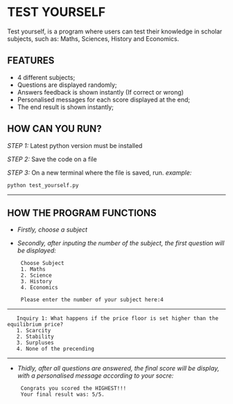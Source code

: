 # TEST YOURSELF 

Test yourself, is a program where users can test their knowledge in scholar subjects, such as: Maths, Sciences, History and Economics. 


## FEATURES 

- 4 different subjects;
- Questions are displayed randomly;
- Answers feedback is shown instantly (If correct or wrong)
- Personalised messages for each score displayed at the end;
- The end result is shown instantly;



## HOW CAN YOU RUN?

*STEP 1:* Latest python version must be installed 

*STEP 2:* Save the code on a file 

*STEP 3:* On a new terminal where the file is saved, run. *example:*   

    python test_yourself.py
___________________________________________________________________________________

## HOW THE PROGRAM FUNCTIONS 

- *Firstly, choose a subject*
- *Secondly, after inputing the number of the subject, the first question will be displayed:*

       Choose Subject
       1. Maths
       2. Science
       3. History
       4. Economics

       Please enter the number of your subject here:4
___________________________________________________________________________________

       Inquiry 1: What happens if the price floor is set higher than the equilibrium price?
       1. Scarcity
       2. Stability
       3. Surpluses
       4. None of the precending
___________________________________________________________________________________

- *Thidly, after all questions are answered, the final score will be display, with a personalised message according to your socre:*

       Congrats you scored the HIGHEST!!!
       Your final result was: 5/5.


 
